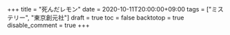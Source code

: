 +++
title = "死んだレモン"
date = 2020-10-11T20:00:00+09:00
tags = ["ミステリー", "東京創元社"]
draft = true
toc = false
backtotop = true
disable_comment = true
+++



